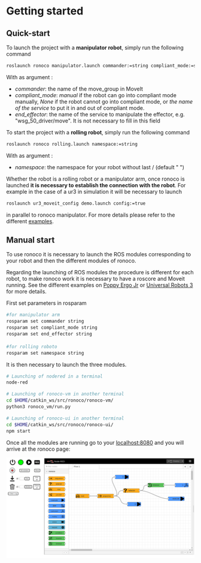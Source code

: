 # Getting started



## Quick-start

To launch the project with a **manipulator robot**, simply run the following command

```bash
roslaunch ronoco manipulator.launch commander:=string compliant_mode:=string end_effector:=string
```

With as argument :
- *commander*: the name of the move_group in MoveIt
- *compliant_mode*: *manual* if the robot can go into compliant mode manually, *None* if the robot cannot go into compliant mode, or *the name of the service* to put it in and out of compliant mode.
- *end_effector*: the name of the service to manipulate the effector, e.g. "wsg_50_driver/move". It is not necessary to fill in this field

To start the project with a **rolling robot**, simply run the following command

```bash
roslaunch ronoco rolling.launch namespace:=string
```
With as argument :
- *namespace*: the namespace for your robot without last / (default " ")

Whether the robot is a rolling robot or a manipulator arm, once ronoco is launched **it is necessary to establish the connection with the robot**. For example in the case of a ur3 in simulation it will be necessary to launch
```bash
roslaunch ur3_moveit_config demo.launch config:=true
```
in parallel to ronoco manipulator. For more details please refer to the different [examples](examples.md).
## Manual start

To use ronoco it is necessary to launch the ROS modules corresponding to your robot and then the different modules of ronoco.

Regarding the launching of ROS modules the procedure is different for each robot, to make ronoco work it is necessary to have a roscore and Moveit running. See the different examples on [Poppy Ergo Jr](poppy.md) or [Universal Robots 3](ur3.md) for more details.

First set parameters in rosparam
```bash
#for manipulator arm
rosparam set commander string
rosparam set compliant_mode string
rosparam set end_effector string

#for rolling roboto
rosparam set namespace string
```

It is then necessary to launch the three modules.
```bash
# Launching of nodered in a terminal
node-red
```
```bash
# Launching of ronoco-vm in another terminal
cd $HOME/catkin_ws/src/ronoco/ronoco-vm/
python3 ronoco_vm/run.py
```
```bash
# Launching of ronoco-ui in another terminal
cd $HOME/catkin_ws/src/ronoco/ronoco-ui/
npm start
```

Once all the modules are running go to your [localhost:8080](http://localhost:8080/) and you will arrive at the ronoco page:

![ronoco](../static/ronoco.png)
